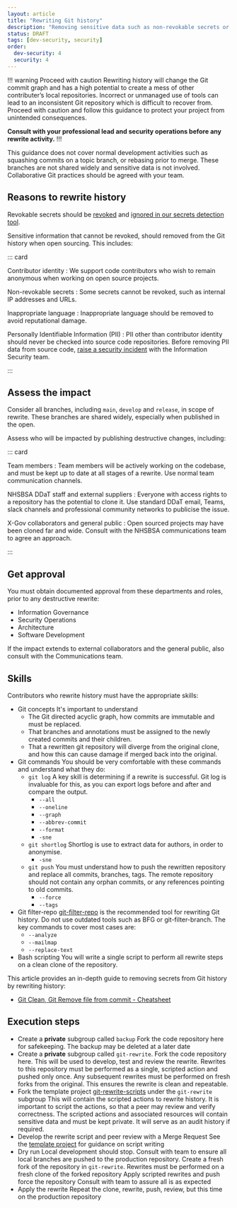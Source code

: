 ```yaml
---
layout: article
title: "Rewriting Git history"
description: "Removing sensitive data such as non-revokable secrets or contributor identities from Git"
status: DRAFT
tags: [dev-security, security]
order: 
  dev-security: 4
  security: 4
---
```

!!! warning Proceed with caution
Rewriting history will change the Git commit graph and has a high potential to create a mess of other contributer’s local repositories. Incorrect or unmanaged use of tools can lead to an inconsistent Git repository which is difficult to recover from. Proceed with caution and follow this guidance to protect your project from unintended consequences.

__Consult with your professional lead and security operations before any rewrite activity.__
!!!

This guidance does not cover normal development activities such as squashing commits on a topic branch, or rebasing prior to merge. These branches are not shared widely and sensitive data is not involved. Collaborative Git practices should be agreed with your team.

## Reasons to rewrite history

Revokable secrets should be [revoked](https://gitlab.com/nhsbsa/platform-services/gitleaks/gitleaks-nhsbsa#coverage) and [ignored in our secrets detection tool](../coding-secrets-detection/#secrets-detection-tooling).

Sensitive information that cannot be revoked, should removed from the Git history when open sourcing. This includes:

::: card

Contributor identity
: We support code contributors who wish to remain anonymous when working on open source projects.

Non-revokable secrets
: Some secrets cannot be revoked, such as internal IP addresses and URLs.

Inappropriate language
: Inappropriate language should be removed to avoid reputational damage.

Personally Identifiable Information (PII)
: PII other than contributor identity should never be checked into source code repositories.
  Before removing PII data from source code, [raise a security incident](../../security) with the Information Security team.

:::

## Assess the impact

Consider all branches, including `main`, `develop` and `release`, in scope of rewrite. These branches are shared widely, especially when published in the open.

Assess who will be impacted by publishing destructive changes, including:

::: card

Team members
: Team members will be actively working on the codebase, and must be kept up to date at all stages of a rewrite.
  Use normal team communication channels.

NHSBSA DDaT staff and external suppliers
: Everyone with access rights to a repository has the potential to clone it.
  Use standard DDaT email, Teams, slack channels and professional community networks to publicise the issue.

X-Gov collaborators and general public
: Open sourced projects may have been cloned far and wide.
  Consult with the NHSBSA communications team to agree an approach.

:::

## Get approval

You must obtain documented approval from these departments and roles, prior to any destructive rewrite:

* Information Governance
* Security Operations
* Architecture
* Software Development

If the impact extends to external collaborators and the general public, also consult with the Communications team.

## Skills

Contributors who rewrite history must have the appropriate skills:

* Git concepts
  It's important to understand
  * The Git directed acyclic graph, how commits are immutable and must be replaced.
  * That branches and annotations must be assigned to the newly created commits and their children.
  * That a rewritten git repository will diverge from the original clone, and how this can cause damage if merged back into the original.
* Git commands
  You should be very comfortable with these commands and understand what they do:
  * `git log`
    A key skill is determining if a rewrite is successful. Git log is invaluable for this, as you can export logs before and after and compare the output.
    * `--all`
    * `--oneline`
    * `--graph`
    * `--abbrev-commit`
    * `--format`
    * `-sne`
  * `git shortlog`
    Shortlog is use to extract data for authors, in order to anonymise.
    * `-sne`
  * `git push`
    You must understand how to push the rewritten repository and replace all commits, branches, tags. The remote repository should not contain any orphan commits, or any references pointing to old commits.
    * `--force`
    * `--tags`
* Git filter-repo
  [git-filter-repo](https://github.com/newren/git-filter-repo) is the recommended tool for rewriting Git history. Do not use outdated tools such as BFG or git-filter-branch.
  The key commands to cover most cases are:
  * `--analyze`
  * `--mailmap`
  * `--replace-text`
* Bash scripting
  You will write a single script to perform all rewrite steps on a clean clone of the repository.

This article provides an in-depth guide to removing secrets from Git history by rewriting history:

* [Git Clean, Git Remove file from commit - Cheatsheet](https://blog.gitguardian.com/rewriting-git-history-cheatsheet/)

## Execution steps

* Create a __private__ subgroup called `backup`
  Fork the code repository here for safekeeping. The backup may be deleted at a later date
* Create a __private__ subgroup called `git-rewrite`.
  Fork the code repository here. This will be used to develop, test and review the rewrite. Rewrites to this repository must be performed as a single, scripted action and pushed only once. Any subsequent rewrites must be performed on fresh forks from the original. This ensures the rewrite is clean and repeatable.
* Fork the template project [git-rewrite-scripts](https://gitlab.com/nhsbsa/Libraries/git-rewrite-scripts) under the `git-rewrite` subgroup
  This will contain the scripted actions to rewrite history. It is important to script the actions, so that a peer may review and verify correctness.
  The scripted actions and associated resources will contain sensitive data and must be kept private. It will serve as an audit history if required.
* Develop the rewrite script and peer review with a Merge Request
  See the [template project](https://gitlab.com/nhsbsa/Libraries/git-rewrite-scripts) for guidance on script writing
* Dry run
  Local development should stop.
  Consult with team to ensure all local branches are pushed to the production repository.
  Create a fresh fork of the repository in `git-rewrite`.
  Rewrites must be performed on a fresh clone of the forked repository
  Apply scripted rewrites and push force the repository
  Consult with team to assure all is as expected
* Apply the rewrite
  Repeat the clone, rewrite, push, review, but this time on the production repository
